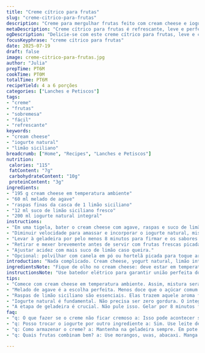 ```yaml
---
title: "Creme cítrico para frutas"
slug: "creme-citrico-para-frutas"
description: "Creme para mergulhar frutas feito com cream cheese e iogurte natural, adoçado com agave e com toque de limão siciliano. Leve, refrescante, com azedinho delicado e textura cremosa. Serve de 4 a 6 pessoas, ideal para sobremesas rápidas e lanches. Combina bem com frutas frescas da estação — morango, uva, abacaxi. Fácil de preparar, mistura simples, sem forno, sem ingredientes artificiais. Versão livre de nozes, glúten e ovos."
metaDescription: "Creme cítrico para frutas é refrescante, leve e perfeito para acompanhar frutas frescas. Ideal para sobremesas rápidas e lanches saudáveis."
ogDescription: "Delicie-se com este creme cítrico para frutas, leve e cheio de sabor, combina com morango, uva e abacaxi. Simples e delicioso."
focusKeyphrase: "creme cítrico para frutas"
date: 2025-07-19
draft: false
image: creme-citrico-para-frutas.jpg
author: "Julia"
prepTime: PT6M
cookTime: PT0M
totalTime: PT6M
recipeYield: 4 a 6 porções
categories: ["Lanches e Petiscos"]
tags:
- "creme"
- "frutas"
- "sobremesa"
- "fácil"
- "refrescante"
keywords:
- "cream cheese"
- "iogurte natural"
- "limão siciliano"
breadcrumb: ["Home", "Recipes", "Lanches e Petiscos"]
nutrition: 
 calories: "115"
 fatContent: "7g"
 carbohydrateContent: "10g"
 proteinContent: "3g"
ingredients:
- "195 g cream cheese em temperatura ambiente"
- "60 ml melado de agave"
- "raspas finas da casca de 1 limão siciliano"
- "12 ml suco de limão siciliano fresco"
- "200 ml iogurte natural integral"
instructions:
- "Em uma tigela, bater o cream cheese com agave, raspas e suco de limão usando batedor elétrico até formar mistura cremosa porém não líquida."
- "Diminuir velocidade para amassar e incorporar o iogurte natural, misturar delicadamente até homogeneizar, sem bater demais para não perder consistência."
- "Levar à geladeira por pelo menos 8 minutos para firmar e os sabores se fundirem."
- "Retirar e mexer brevemente antes de servir com frutas frescas picadas ou em pedaços pequenos."
- "Ajustar acidez com mais suco de limão caso queira."
- "Opcional: polvilhar com canela em pó ou hortelã picada para toque aromático."
introduction: "Nada complicado. Cream cheese, yogurt natural, limão inteiro – casca e suco. Mistura rápida, sem frescura. Dá gosto de coisa simples e leve. Melado de agave troca o açúcar comum. Mais natural, mais sutil. Raspas do limão siciliano, não do limão comum, pra não ficar ácido demais. Refrescante, combina com frutas brasileiras — que vai ter sempre em casa, como manga e abacaxi. Curtiu? Funciona pra dias corridos. Frutas abertas na mesa, creme pronto em minutos. Sabor cítrico suave, nada exagerado. Um toque diferente daquela pastinha doce tradicional. Dermatologicamente recomendado para quem não quer lavar tanta louça, alguma naturalidade na dieta. Creminho que melhora o sabor da fruta, não disputa com ela. Dá ordem pra mesa, cor, cheiro, e pronto."
ingredientsNote: "Fique de olho no cream cheese: deve estar em temperatura ambiente para misturar fácil, sem grumos. Melado de agave é mais refinado e menos doce que mel comum, mantém o sabor leve e saboroso. Raspas do limão siciliano são fundamentais para esse aroma fresco e marcante — não substitua por suco, que perde a textura e o perfume. O iogurte natural aumenta a leveza, não precisa ser zero gordura – ajuda na cremosidade e no sabor. Use menos ou mais melado conforme gosto, para equilibrar o azedinho do limão. Pode trocar o limão por laranja para versão mais docinha, ajustes de suco sempre com cuidado para não virar suco puro. Nada de premuras, misturar devagar — creme mais gostoso é cremoso, não líquido."
instructionsNote: "Use batedor elétrico para garantir união perfeita dos ingredientes — especialmente o cream cheese com o melado e raspas. Comece em velocidade mediana para não fazer bagunça nem borrifar. Acrescente o iogurte baixando a velocidade para evitar que fique muito líquido. Depois de misturar, não bata demais para não perder a textura densa. Geladeira é uma etapa importante, pois fortalece o sabor e a consistência do creme. Cinco a oito minutos já bastam, não precisa mais que isso. Na hora de servir, mexa suavemente para homogeneizar a mistura. Pode caprichar nas frutas, cortadas em pedaços pequenos que pegam bem o creme. Decoração simples com hortelã ou canela faz diferença, dá charme sem esforço."
tips:
- "Comece com cream cheese em temperatura ambiente. Assim, mistura será mais fácil. Se deixar fora da geladeira, 30 a 60 minutos antes. Cuidado para não usar frio. Pode empelotar e grudar no fundo da tigela."
- "Melado de agave é a escolha perfeita. Menos doce que o açúcar comum. Fica sutil, sabor leve. Vale a pena testar. Pode colocar mais ou menos conforme seu gosto. Mas não exagere para não perder o azedinho do limão siciliano."
- "Raspas de limão siciliano são essenciais. Elas trazem aquele aroma fresco e intenso. Não substitua por suco. Perde a textura do creme. O sabor fica diferente, não bom."
- "Iogurte natural é fundamental. Não precisa ser zero gordura. O integral traz cremosidade. Auxilia no sabor, deixa mais gostoso. Menos líquido e mais cremoso é o caminho."
- "A etapa de geladeira é crucial. Não pule isso. Gelar por 8 minutos firme sabor e textura. Se não tiver tempo, faça quando puder. Creme pode ficar no refrigerador até dois dias, mas fresquinho é melhor."
faq:
- "q: O que fazer se o creme não ficar cremoso a: Isso pode acontecer se o cream cheese não estiver na temperatura certa. Tente bater mais devagar. Se muito líquido, pode tentar adicionar mais iogurte. Cuidado com a mistura."
- "q: Posso trocar o iogurte por outro ingrediente a: Sim. Use leite de coco, traz sabor tropical. Mas textura pode mudar. Se for vegano, utilize iogurte vegetal. Pense em trocar o cream cheese por pasta de castanhas."
- "q: Como armazenar o creme? a: Mantenha na geladeira sempre. Em pote bem fechado. Pode durar até 2 dias. Mas fresquinho é melhor. Fique de olho na textura e no cheiro. Pra evitar desperdício."
- "q: Quais frutas combinam bem? a: Use morangos, uvas, abacaxi. Manga também é ótima. Frutas da estação trazem frescor. Corte em pedaços pequenos. Assim, pegam melhor o creme. Varie as combinações."

---
```

